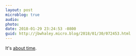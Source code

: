 ```yaml
---
layout: post
microblog: true
audio: 
photo: 
date: 2018-01-29 23:24:53 -0800
guid: http://jbwhaley.micro.blog/2018/01/30/072453.html
---
```

It's [about time](https://www.techrepublic.com/article/consumers-now-value-security-over-convenience-on-apps-and-devices-report-says/).
